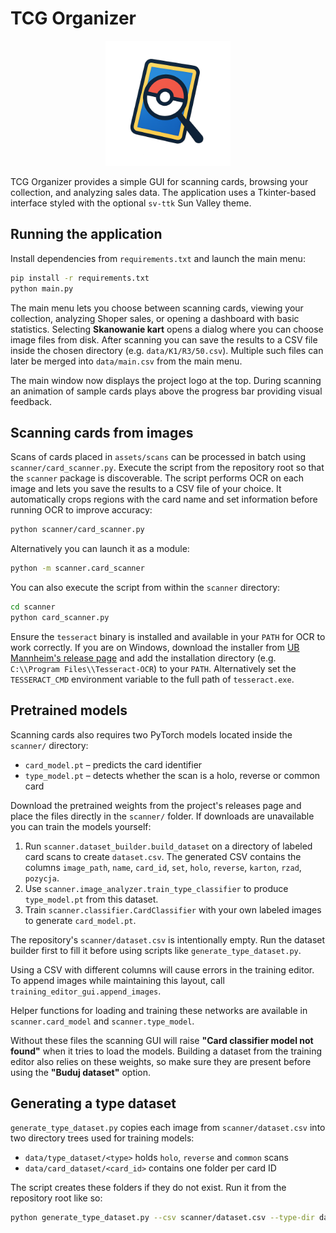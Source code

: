 # TCG Organizer

<p align="center">
  <img src="assets/logo.png" alt="TCG Organizer Logo" width="200" />
</p>

TCG Organizer provides a simple GUI for scanning cards, browsing your collection, and analyzing sales data. The application uses a Tkinter-based interface styled with the optional `sv-ttk` Sun Valley theme.

## Running the application

Install dependencies from `requirements.txt` and launch the main menu:

```bash
pip install -r requirements.txt
python main.py
```

The main menu lets you choose between scanning cards, viewing your collection, analyzing Shoper sales, or opening a dashboard with basic statistics.
Selecting **Skanowanie kart** opens a dialog where you can choose image files from disk. After scanning you
can save the results to a CSV file inside the chosen directory (e.g. `data/K1/R3/50.csv`).
Multiple such files can later be merged into `data/main.csv` from the main menu.

The main window now displays the project logo at the top. During scanning an
animation of sample cards plays above the progress bar providing visual
feedback.

## Scanning cards from images

Scans of cards placed in `assets/scans` can be processed in batch using
`scanner/card_scanner.py`. Execute the script from the repository root so that
the ``scanner`` package is discoverable. The script performs OCR on each image
and lets you save the results to a CSV file of your choice. It automatically crops
regions with the card name and set information before running OCR to improve
accuracy:

```bash
python scanner/card_scanner.py
```

Alternatively you can launch it as a module:

```bash
python -m scanner.card_scanner
```

You can also execute the script from within the ``scanner`` directory:

```bash
cd scanner
python card_scanner.py
```

Ensure the `tesseract` binary is installed and available in your `PATH` for OCR
to work correctly. If you are on Windows, download the installer from
[UB Mannheim's release page](https://github.com/UB-Mannheim/tesseract/wiki) and
add the installation directory (e.g. `C:\\Program Files\\Tesseract-OCR`) to
your `PATH`. Alternatively set the `TESSERACT_CMD` environment variable to the
full path of `tesseract.exe`.

## Pretrained models

Scanning cards also requires two PyTorch models located inside the
`scanner/` directory:

- `card_model.pt` &ndash; predicts the card identifier
- `type_model.pt` &ndash; detects whether the scan is a holo, reverse or
 common card

Download the pretrained weights from the project's releases page and place the
files directly in the `scanner/` folder. If downloads are unavailable you can
train the models yourself:

1. Run `scanner.dataset_builder.build_dataset` on a directory of labeled card
   scans to create `dataset.csv`. The generated CSV contains the columns
   `image_path`, `name`, `card_id`, `set`, `holo`, `reverse`, `karton`, `rzad`,
   `pozycja`.
2. Use `scanner.image_analyzer.train_type_classifier` to produce
   `type_model.pt` from this dataset.
3. Train `scanner.classifier.CardClassifier` with your own labeled images to
   generate `card_model.pt`.

The repository's `scanner/dataset.csv` is intentionally empty. Run the dataset
builder first to fill it before using scripts like `generate_type_dataset.py`.

Using a CSV with different columns will cause errors in the training editor.
To append images while maintaining this layout, call
`training_editor_gui.append_images`.

Helper functions for loading and training these networks are available in
`scanner.card_model` and `scanner.type_model`.

Without these files the scanning GUI will raise **"Card classifier model not
found"** when it tries to load the models. Building a dataset from the training
editor also relies on these weights, so make sure they are present before using
the **"Buduj dataset"** option.

## Generating a type dataset

`generate_type_dataset.py` copies each image from `scanner/dataset.csv` into two directory trees used for training models:

- `data/type_dataset/<type>` holds `holo`, `reverse` and `common` scans
- `data/card_dataset/<card_id>` contains one folder per card ID

The script creates these folders if they do not exist. Run it from the repository root like so:

```bash
python generate_type_dataset.py --csv scanner/dataset.csv --type-dir data/type_dataset --card-dir data/card_dataset
```

